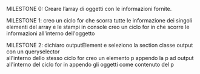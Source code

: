<!-- Consegna:
Utilizzando i dati forniti, creare un array di oggetti per rappresentare i membri del team.
Ogni membro è caratterizzato dalle seguenti informazioni: nome, ruolo e foto.
MILESTONE 0:
Creare l’array di oggetti con le informazioni fornite.
MILESTONE 1:
Stampare su console, per ogni membro del team, le informazioni di nome, ruolo e la stringa della foto
MILESTONE 2:
Stampare le stesse informazioni su DOM sottoforma di stringhe
BONUS 1:
Trasformare la stringa foto in una immagine effettiva
BONUS 2:
Organizzare i singoli membri in card/schede -->

MILESTONE 0:
Creare l’array di oggetti con le informazioni fornite.

MILESTONE 1:
creo un ciclo for che scorra tutte le informazione dei singoli elementi del array e le stampi in console
     creo un ciclo for in che scorre le informazioni all'interno dell'oggetto

MILESTONE 2:
dichiaro outputElement e seleziono la section classe output con un queryselector  
all'interno dello stesso ciclo for 
    creo un elemento p 
    appendo la p ad output
    all'interno del ciclo for in
       appendo gli oggetti come contenuto del p

